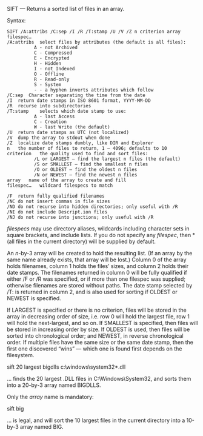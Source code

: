 SIFT — Returns a sorted list of files in an array.

Syntax:
```dos
SIFT /A:attribs /C:sep /I /R /T:stamp /U /V /Z n criterion array filespec…
/A:attribs	select files by attributes (the default is all files):
 	      A - not Archived
 	      C - Compressed
 	      E - Encrypted
 	      H - Hidden
 	      I - not Indexed
 	      O - Offline
 	      R - Read-only
 	      S - System
 	      - - a hyphen inverts attributes which follow
/C:sep	Character separating the time from the date
/I	return date stamps in ISO 8601 format, YYYY-MM-DD
/R	recurse into subdirectories
/T:stamp	selects which date stamp to use:
 	      A - last Access
 	      C - Creation
 	      W - last Write (the default)
/U	return date stamps as UTC (not localized)
/V	dump the array to stdout when done
/Z	localize date stamps dumbly, like DIR and Explorer
n	the number of files to return, 1 — 4096; defaults to 10
criterion	the quality used to find and sort files:
 	      /L or LARGEST — find the largest n files (the default)
 	      /S or SMALLEST — find the smallest n files
 	      /O or OLDEST — find the oldest n files
 	      /N or NEWEST — find the newest n files
array	name of the array to create and fill
filespec…	wildcard filespecs to match
 	 
/F	return fully qualified filenames
/NC	do not insert commas in file sizes
/ND	do not recurse into hidden directories; only useful with /R
/NI	do not include Descript.ion files
/NJ	do not recurse into junctions; only useful with /R
```

*filespecs* may use directory aliases, wildcards including character sets in square brackets, and include lists. If you do not specify any *filespec*, then * (all files in the current directory) will be supplied by default.

An *n*-by-3 array will be created to hold the resulting list. (If an array by the same name already exists, that array will be lost.) Column 0 of the array holds filenames, column 1 holds the files’ sizes, and column 2 holds their date stamps. The filenames returned in column 0 will be fully qualified if either /F or /R was specified, or if more than one filespec was supplied; otherwise filenames are stored without paths. The date stamp selected by /T: is returned in column 2, and is also used for sorting if OLDEST or NEWEST is specified.

If LARGEST is specified or there is no criterion, files will be stored in the array in decreasing order of size, i.e. row 0 will hold the largest file, row 1 will hold the next-largest, and so on. If SMALLEST is specified, then files will be stored in increasing order by size. If OLDEST is used, then files will be sorted into chronological order; and NEWEST, in reverse chronological order. If multiple files have the same size or the same date stamp, then the first one discovered “wins” — which one is found first depends on the filesystem.

sift 20 largest bigdlls c:\windows\system32\*.dll

… finds the 20 largest .DLL files in C:\Windows\System32, and sorts them into a 20-by-3 array named BIGDLLS.

Only the *array* name is mandatory:

sift big

… is legal, and will sort the 10 largest files in the current directory into a 10-by-3 array named BIG.
